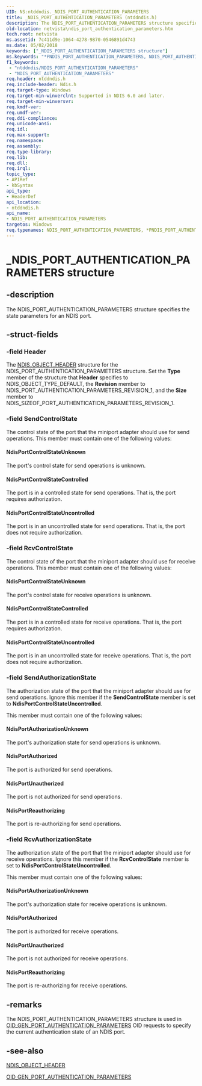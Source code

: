 ```yaml
---
UID: NS:ntddndis._NDIS_PORT_AUTHENTICATION_PARAMETERS
title: _NDIS_PORT_AUTHENTICATION_PARAMETERS (ntddndis.h)
description: The NDIS_PORT_AUTHENTICATION_PARAMETERS structure specifies the state parameters for an NDIS port.
old-location: netvista\ndis_port_authentication_parameters.htm
tech.root: netvista
ms.assetid: 7c411d9e-1064-4278-9870-0546891d4743
ms.date: 05/02/2018
keywords: ["_NDIS_PORT_AUTHENTICATION_PARAMETERS structure"]
ms.keywords: "*PNDIS_PORT_AUTHENTICATION_PARAMETERS, NDIS_PORT_AUTHENTICATION_PARAMETERS, NDIS_PORT_AUTHENTICATION_PARAMETERS structure [Network Drivers Starting with Windows Vista], PNDIS_PORT_AUTHENTICATION_PARAMETERS, PNDIS_PORT_AUTHENTICATION_PARAMETERS structure pointer [Network Drivers Starting with Windows Vista], _NDIS_PORT_AUTHENTICATION_PARAMETERS, ndis_ports_ref_f78165f6-8166-4889-98e8-6c9f99fe0a0e.xml, netvista.ndis_port_authentication_parameters, ntddndis/NDIS_PORT_AUTHENTICATION_PARAMETERS, ntddndis/PNDIS_PORT_AUTHENTICATION_PARAMETERS"
f1_keywords:
 - "ntddndis/NDIS_PORT_AUTHENTICATION_PARAMETERS"
 - "NDIS_PORT_AUTHENTICATION_PARAMETERS"
req.header: ntddndis.h
req.include-header: Ndis.h
req.target-type: Windows
req.target-min-winverclnt: Supported in NDIS 6.0 and later.
req.target-min-winversvr: 
req.kmdf-ver: 
req.umdf-ver: 
req.ddi-compliance: 
req.unicode-ansi: 
req.idl: 
req.max-support: 
req.namespace: 
req.assembly: 
req.type-library: 
req.lib: 
req.dll: 
req.irql: 
topic_type:
- APIRef
- kbSyntax
api_type:
- HeaderDef
api_location:
- ntddndis.h
api_name:
- NDIS_PORT_AUTHENTICATION_PARAMETERS
targetos: Windows
req.typenames: NDIS_PORT_AUTHENTICATION_PARAMETERS, *PNDIS_PORT_AUTHENTICATION_PARAMETERS
---
```


# _NDIS_PORT_AUTHENTICATION_PARAMETERS structure


## -description


The NDIS_PORT_AUTHENTICATION_PARAMETERS structure specifies the state parameters for an NDIS
  port.


## -struct-fields




### -field Header

The 
     <a href="https://docs.microsoft.com/windows-hardware/drivers/ddi/ntddndis/ns-ntddndis-_ndis_object_header">NDIS_OBJECT_HEADER</a> structure for the
     NDIS_PORT_AUTHENTICATION_PARAMETERS structure. Set the 
     <b>Type</b> member of the structure that 
     <b>Header</b> specifies to NDIS_OBJECT_TYPE_DEFAULT, the 
     <b>Revision</b> member to NDIS_PORT_AUTHENTICATION_PARAMETERS_REVISION_1, and the 
     <b>Size</b> member to NDIS_SIZEOF_PORT_AUTHENTICATION_PARAMETERS_REVISION_1.


### -field SendControlState

The control state of the port that the miniport adapter should use for send operations. This
     member must contain one of the following values:
     





#### NdisPortControlStateUnknown

The port's control state for send operations is unknown.



#### NdisPortControlStateControlled

The port is in a controlled state for send operations. That is, the port requires
       authorization.



#### NdisPortControlStateUncontrolled

The port is in an uncontrolled state for send operations. That is, the port does not require
       authorization.


### -field RcvControlState

The control state of the port that the miniport adapter should use for receive operations. This
     member must contain one of the following values:
     





#### NdisPortControlStateUnknown

The port's control state for receive operations is unknown.



#### NdisPortControlStateControlled

The port is in a controlled state for receive operations. That is, the port requires
       authorization.



#### NdisPortControlStateUncontrolled

The port is in an uncontrolled state for receive operations. That is, the port does not require
       authorization.


### -field SendAuthorizationState

The authorization state of the port that the miniport adapter should use for send operations.
     Ignore this member if the 
     <b>SendControlState</b> member is set to 
     <b>NdisPortControlStateUncontrolled</b>.
     

This member must contain one of the following values:





#### NdisPortAuthorizationUnknown

The port's authorization state for send operations is unknown.



#### NdisPortAuthorized

The port is authorized for send operations.



#### NdisPortUnauthorized

The port is not authorized for send operations.



#### NdisPortReauthorizing

The port is re-authorizing for send operations.


### -field RcvAuthorizationState

The authorization state of the port that the miniport adapter should use for receive operations.
     Ignore this member if the 
     <b>RcvControlState</b> member is set to 
     <b>NdisPortControlStateUncontrolled</b>.
     

This member must contain one of the following values:





#### NdisPortAuthorizationUnknown

The port's authorization state for receive operations is unknown.



#### NdisPortAuthorized

The port is authorized for receive operations.



#### NdisPortUnauthorized

The port is not authorized for receive operations.



#### NdisPortReauthorizing

The port is re-authorizing for receive operations.


## -remarks



The NDIS_PORT_AUTHENTICATION_PARAMETERS structure is used in 
    <a href="https://docs.microsoft.com/windows-hardware/drivers/network/oid-gen-port-authentication-parameters">
    OID_GEN_PORT_AUTHENTICATION_PARAMETERS</a> OID requests to specify the current authentication state of
    an NDIS port.




## -see-also




<a href="https://docs.microsoft.com/windows-hardware/drivers/ddi/ntddndis/ns-ntddndis-_ndis_object_header">NDIS_OBJECT_HEADER</a>



<a href="https://docs.microsoft.com/windows-hardware/drivers/network/oid-gen-port-authentication-parameters">
   OID_GEN_PORT_AUTHENTICATION_PARAMETERS</a>
 

 

